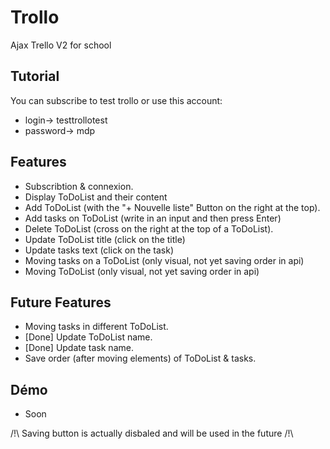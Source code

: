 # Trollo
Ajax Trello V2 for school 

## Tutorial 
You can subscribe to test trollo or use this account:
* login-> testtrollotest
* password-> mdp

## Features 
* Subscribtion & connexion.
* Display ToDoList and their content
* Add ToDoList (with the "+ Nouvelle liste" Button on the right at the top).
* Add tasks on ToDoList (write in an input and then press Enter)
* Delete ToDoList (cross on the right at the top of a ToDoList).
* Update ToDoList title (click on the title)
* Update tasks text (click on the task)
* Moving tasks on a ToDoList (only visual, not yet saving order in api)
* Moving ToDoList (only visual, not yet saving order in api)

## Future Features 
* Moving tasks in different ToDoList.
* [Done] Update ToDoList name.
* [Done] Update task name.
* Save order (after moving elements) of ToDoList & tasks.

## Démo
* Soon

 /!\ Saving button is actually disbaled and will be used in the future /!\
